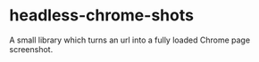 # headless-chrome-shots
A small library which turns an url into a fully loaded Chrome page screenshot.
